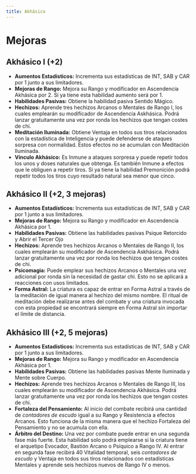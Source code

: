 ```yaml
---
title: Akhásico
---
```


# Mejoras

## Akhásico I (+2)

- **Aumentos Estadísticos:** Incrementa sus estadísticas de INT, SAB y CAR por 1 junto a sus limitadores. 
- **Mejoras de Rango:** Mejora su Rango y modificador en Ascendencia Akhásica por 2. Si ya tiene esta habilidad aumento será por 1. 
- **Habilidades Pasivas:** Obtiene la habilidad pasiva Sentido Mágico.
- **Hechizos:** Aprende tres hechizos Arcanos o Mentales de Rango I, los cuales emplearán su modificador de Ascendencia Askhásica. Podrá lanzar gratuitamente una vez por ronda los hechizos que tengan costes de chi. 
- **Meditación Iluminada:** Obtiene Ventaja en todos sus tiros relacionados con la estadística de Inteligencia y puede defenderse de ataques sorpresa con normalidad. Estos efectos no se acumulan con Meditación Iluminada.
- **Vínculo Akhásico:** Es Inmune a ataques sorpresa y puede repetir todos los unos y doses naturales que obtenga. Es también Inmune a efectos que le obliguen a repetir tiros. Si ya tiene la habilidad Premonición podrá repetir todos los tiros cuyo resultado natural sea menor que cinco.

## Akhásico II (+2, 3 mejoras)

- **Aumentos Estadísticos:** Incrementa sus estadísticas de INT, SAB y CAR por 1 junto a sus limitadores. 
- **Mejoras de Rango:** Mejora su Rango y modificador en Ascendencia Akhásica por 1.
- **Habilidades Pasivas:** Obtiene las habilidades pasivas Psique Retorcido y Abrir el Tercer Ojo
- **Hechizos:** Aprende tres hechizos Arcanos o Mentales de Rango II, los cuales emplearán su modificador de Ascendencia Askhásica. Podrá lanzar gratuitamente una vez por ronda los hechizos que tengan costes de chi. 
- **Psicomagia:** Puede emplear sus hechizos Arcanos o Mentales una vez adicional por ronda sin la necesidad de gastar chi. Esto no se aplicará a reacciones con usos limitados.
- **Forma Astral:** La criatura es capaz de entrar en Forma Astral a través de la meditación de igual manera al hechizo del mismo nombre. El ritual de meditación debe realizarse antes del combate y una criatura invocada con esta propiedad se encontrará siempre en Forma Astral sin importar el límite de distancia.

## Akhásico III (+2, 5 mejoras)

- **Aumentos Estadísticos:** Incrementa sus estadísticas de INT, SAB y CAR por 1 junto a sus limitadores. 
- **Mejoras de Rango:** Mejora su Rango y modificador en Ascendencia Akhásica por 1.
- **Habilidades Pasivas:** Obtiene las habilidades pasivas Mente Iluminada y Mente sobre Cuerpo.
- **Hechizos:** Aprende tres hechizos Arcanos o Mentales de Rango III, los cuales emplearán su modificador de Ascendencia Akhásica. Podrá lanzar gratuitamente una vez por ronda los hechizos que tengan costes de chi. 
- **Fortaleza del Pensamiento:** Al inicio del combate recibirá una cantidad de *contadores de escudo* igual a su Rango y Resistencia a efectos Arcanos. Esto funciona de la misma manera que el hechizo Fortaleza del Pensamiento y no se acumula con ella.
- **Árbitro del Destino:** Una vez por combate puede entrar en una segunda fase más fuerte. Esta habilidad solo podrá emplearse si la criatura tiene el arquetipo Evocador, Bastión Arcano o Psíquico a Rango IV. Al entrar en segunda fase recibirá 40 Vitalidad temporal, seis *contadores de escudo* y Ventaja en todos sus tiros relacionados con estadísticas Mentales y aprende seis hechizos nuevos de Rango IV o menos. 